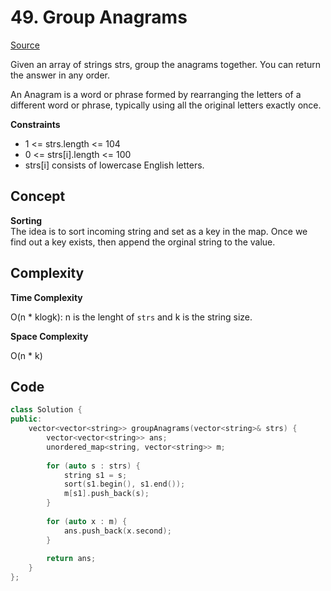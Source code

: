 # 49. Group Anagrams

[Source](https://leetcode.com/problems/group-anagrams/)  

Given an array of strings strs, group the anagrams together. You can return the answer in any order.

An Anagram is a word or phrase formed by rearranging the letters of a different word or phrase, typically using all the original letters exactly once.

**Constraints**

* 1 <= strs.length <= 104
* 0 <= strs[i].length <= 100
* strs[i] consists of lowercase English letters.

## Concept

**Sorting**  
The idea is to sort incoming string and set as a key in the map. Once we find out a key exists, then append the orginal string to the value.

## Complexity

**Time Complexity**  

O(n * klogk): n is the lenght of `strs` and k is the string size. 

**Space Complexity**  

O(n * k)

## Code
```c++
class Solution {
public:
    vector<vector<string>> groupAnagrams(vector<string>& strs) {
        vector<vector<string>> ans;
        unordered_map<string, vector<string>> m;
        
        for (auto s : strs) {
            string s1 = s;
            sort(s1.begin(), s1.end());
            m[s1].push_back(s);
        }
        
        for (auto x : m) {
            ans.push_back(x.second);
        }
        
        return ans;
    }
};
```
